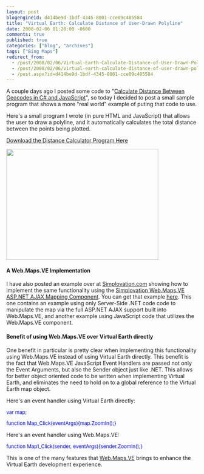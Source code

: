 ```yaml
---
layout: post
blogengineid: d414be9d-1bdf-4345-8001-cce09c485584
title: "Virtual Earth: Calculate Distance of User-Drawn Polyline"
date: 2008-02-06 01:28:00 -0600
comments: true
published: true
categories: ["blog", "archives"]
tags: ["Bing Maps"]
redirect_from: 
  - /post/2008/02/06/Virtual-Earth-Calculate-Distance-of-User-Drawn-Polyline
  - /post/2008/02/06/virtual-earth-calculate-distance-of-user-drawn-polyline
  - /post.aspx?id=d414be9d-1bdf-4345-8001-cce09c485584
---
```

<!-- more -->


A couple days ago I posted some code to &quot;<a href="/Blog/Post.aspx?PostID=1452">Calculate Distance Between Geocodes in C# and JavaScript</a>&quot;, so today I decided to post a small sample program that shows a more &quot;real world&quot; example of puting that code to use.



Here&#39;s a small program I wrote (in pure HTML and JavaScript) that allows the user to draw a polyline, and it automatically calculates the total distance between the points being plotted.



<a href="http://pietschsoft.net/Download/Blog/1453/DistanceCalculator.zip">Download the Distance Calculator Program Here</a>



<img src="http://pietschsoft.net/Download/Blog/1453/Screenshot.png" border="0" alt="" width="400" height="292" align="baseline" />

<h4>A Web.Maps.VE Implementation</h4>


I have also posted an example over at <a href="http://simplovation.com/">Simplovation.com</a> showing how to implement the same functionality using the <a href="http://simplovation.com/Page/WebMapsVE.aspx">Simplovation Web.Maps.VE ASP.NET AJAX Mapping Component</a>. You can get that example <a href="http://simplovation.com/Page/WebMapsVE10/Tutorials/Samples/DistanceCalculator.aspx">here</a>. This one contains an example using only Server-Side .NET code code to manipulate the map via the full ASP.NET AJAX support built into Web.Maps.VE, and another example using JavaScript code that utilizes the Web.Maps.VE component.

<h4>Benefit of using Web.Maps.VE over Virtual Earth directly</h4>


One benefit in particular is pretty clear when implementing this functionality using Web.Maps.VE instead of using Virtual Earth directly. This benefit is the fact that Web.Maps.VE JavaScript Event Handlers are passed not only the Event Arguments, but also the Sender object just like .NET. This allows for better object oriented code to be written when implementing Virtual Earth, and eliminates the need to hold on to a global reference to the Virtual Earth map object.



Here&#39;s an event handler using Virtual Earth directly:

<font size="2" color="#0000ff">


var<font size="2"> map;

</font><font size="2" color="#0000ff">function</font><font size="2"> Map_Click(eventArgs){map.ZoomIn();}</font>

</font>


Here&#39;s an event handler using Web.Maps.VE:

<font size="2" color="#0000ff">


function<font size="2"> Map1_Click(sender, eventArgs){sender.ZoomIn();}</font>

</font>


This is one of the many features that <a href="http://simplovation.com/Page/WebMapsVE.aspx">Web.Maps.VE</a> brings to enhance the Virtual Earth development experience.

